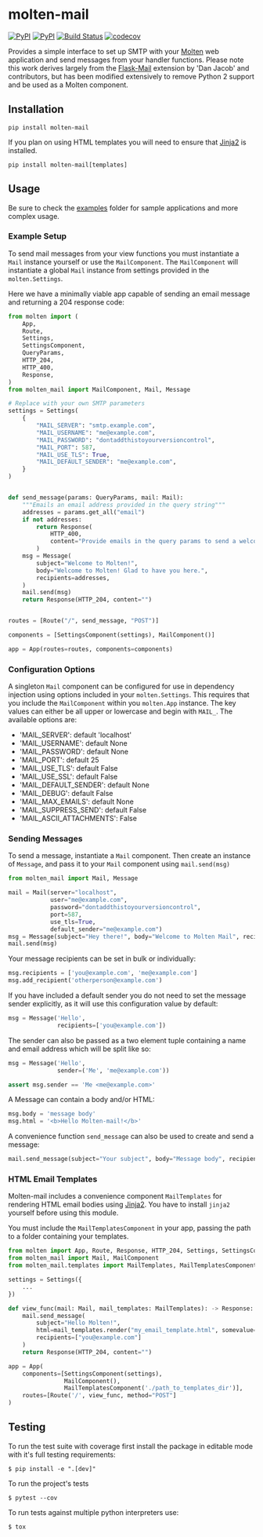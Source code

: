 # molten-mail

[![PyPI](https://img.shields.io/pypi/v/molten-mail.svg)](https://pypi.org/project/molten-mail/)
[![PyPI](https://img.shields.io/pypi/pyversions/molten-mail.svg)](https://pypi.org/project/molten-mail/)
[![Build Status](https://travis-ci.org/androiddrew/molten-mail.svg?branch=master)](https://travis-ci.org/androiddrew/molten-mail)
[![codecov](https://codecov.io/gh/androiddrew/molten-mail/branch/master/graph/badge.svg)](https://codecov.io/gh/androiddrew/molten-mail)


Provides a simple interface to set up SMTP with your [Molten](https://github.com/Bogdanp/molten) web application and send messages from your handler functions. Please note this work derives largely from the [Flask-Mail](https://github.com/mattupstate/flask-mail) extension by 'Dan Jacob' and contributors, but has been modified extensively to remove Python 2 support and be used as a Molten component.


## Installation

`pip install molten-mail`

If you plan on using HTML templates you will need to ensure that [Jinja2] is installed. 

`pip install molten-mail[templates]`

## Usage

Be sure to check the [examples] folder for sample applications and more complex usage.

### Example Setup

To send mail messages from your view functions you must instantiate a `Mail` instance yourself or use the `MailComponent`. The `MailComponent` will instantiate a global `Mail` instance from settings provided in the `molten.Settings`.
 
Here we have a minimally viable app capable of sending an email message and returning a 204 response code:

```python
from molten import (
    App,
    Route,
    Settings,
    SettingsComponent,
    QueryParams,
    HTTP_204,
    HTTP_400,
    Response,
)
from molten_mail import MailComponent, Mail, Message

# Replace with your own SMTP parameters
settings = Settings(
    {
        "MAIL_SERVER": "smtp.example.com",
        "MAIL_USERNAME": "me@example.com",
        "MAIL_PASSWORD": "dontaddthistoyourversioncontrol",
        "MAIL_PORT": 587,
        "MAIL_USE_TLS": True,
        "MAIL_DEFAULT_SENDER": "me@example.com",
    }
)


def send_message(params: QueryParams, mail: Mail):
    """Emails an email address provided in the query string"""
    addresses = params.get_all("email")
    if not addresses:
        return Response(
            HTTP_400,
            content="Provide emails in the query params to send a welcome message",
        )
    msg = Message(
        subject="Welcome to Molten!",
        body="Welcome to Molten! Glad to have you here.",
        recipients=addresses,
    )
    mail.send(msg)
    return Response(HTTP_204, content="")


routes = [Route("/", send_message, "POST")]

components = [SettingsComponent(settings), MailComponent()]

app = App(routes=routes, components=components)
```

### Configuration Options

A singleton `Mail` component can be configured for use in dependency injection using options included in your `molten.Settings`. This requires that you include the `MailComponent` within you `molten.App` instance. The key values can either be all upper or lowercase and begin with `MAIL_`. The available options are:

* 'MAIL_SERVER': default 'localhost'
* 'MAIL_USERNAME': default None
* 'MAIL_PASSWORD': default None
* 'MAIL_PORT': default 25
* 'MAIL_USE_TLS': default False
* 'MAIL_USE_SSL': default False
* 'MAIL_DEFAULT_SENDER': default None
* 'MAIL_DEBUG': default False
* 'MAIL_MAX_EMAILS': default None
* 'MAIL_SUPPRESS_SEND': default False
* 'MAIL_ASCII_ATTACHMENTS': False



### Sending Messages

To send a message, instantiate a `Mail` component. Then create an instance of `Message`, and pass it to your `Mail` component using `mail.send(msg)`

```python
from molten_mail import Mail, Message

mail = Mail(server="localhost",
            user="me@example.com",
            password="dontaddthistoyourversioncontrol",
            port=587,
            use_tls=True,
            default_sender="me@example.com")
msg = Message(subject="Hey there!", body="Welcome to Molten Mail", recipients=["you@example.com"])
mail.send(msg)

```

Your message recipients can be set in bulk or individually:

```python
msg.recipients = ['you@example.com', 'me@example.com']
msg.add_recipient('otherperson@example.com')
```

If you have included a default sender you do not need to set the message sender explicitly, as it will use this configuration value by default:

```python
msg = Message('Hello',
              recipients=['you@example.com'])
```

The sender can also be passed as a two element tuple containing a name and email address which will be split like so:

```python
msg = Message('Hello',
              sender=('Me', 'me@example.com'))

assert msg.sender == 'Me <me@example.com>'
```

A Message can contain a body and/or HTML:

```python
msg.body = 'message body'
msg.html = '<b>Hello Molten-mail!</b>'
```

A convenience function `send_message` can also be used to create and send a message:

```python
mail.send_message(subject="Your subject", body="Message body", recipients=["you@example.com"])
```

### HTML Email Templates

Molten-mail includes a convenience component `MailTemplates` for rendering HTML email bodies using [Jinja2]. You have to install `jinja2` yourself before using this module.
 
You must include the `MailTemplatesComponent` in your app, passing the path to a folder containing your templates. 

```python
from molten import App, Route, Response, HTTP_204, Settings, SettingsComponent
from molten_mail import Mail, MailComponent
from molten_mail.templates import MailTemplates, MailTemplatesComponent

settings = Settings({
    ...
})

def view_func(mail: Mail, mail_templates: MailTemplates): -> Response:
    mail.send_message(
        subject="Hello Molten!",
        html=mail_templates.render("my_email_template.html", somevalue="Key values for the template context"),
        recipients=["you@example.com"]
    )
    return Response(HTTP_204, content="")

app = App(
    components=[SettingsComponent(settings),
                MailComponent(),
                MailTemplatesComponent('./path_to_templates_dir')],
    routes=[Route('/', view_func, method="POST"]
)

```


## Testing

To run the test suite with coverage first install the package in editable mode with it's full testing requirements:

`$ pip install -e ".[dev]"`

To run the project's tests

`$ pytest --cov`

To run tests against multiple python interpreters use:

`$ tox`

[Jinja2]: http://jinja.pocoo.org/docs/
[examples]: https://github.com/androiddrew/molten-mail/tree/master/examples